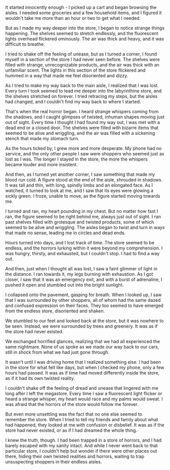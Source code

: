 It started innocently enough - I picked up a cart and began browsing the aisles. I needed some groceries and a few household items, and I figured it wouldn't take me more than an hour or two to get what I needed.

But as I made my way deeper into the store, I began to notice strange things happening. The shelves seemed to stretch endlessly, and the fluorescent lights overhead flickered ominously. The air was thick and heavy, and it was difficult to breathe. 

I tried to shake off the feeling of unease, but as I turned a corner, I found myself in a section of the store I had never seen before. The shelves were filled with strange, unrecognizable products, and the air was thick with an unfamiliar scent. The lights in this section of the store flickered and hummed in a way that made me feel disoriented and dizzy. 

As I tried to make my way back to the main aisle, I realized that I was lost. Every turn I took seemed to lead me deeper into the labyrinthine store, and the shelves stretched on forever. I tried retracing my steps, but the aisles had changed, and I couldn't find my way back to where I started. 

That's when the real horror began. I heard strange whispers coming from the shadows, and I caught glimpses of twisted, inhuman shapes moving just out of sight. Every time I thought I had found my way out, I was met with a dead end or a closed door. The shelves were filled with bizarre items that seemed to be alive and wriggling, and the air was filled with a sickening stench that made my stomach turn. 

As the hours ticked by, I grew more and more desperate. My phone had no service, and the only other people I saw were shoppers who seemed just as lost as I was. The longer I stayed in the store, the more the whispers became louder and more insistent. 

And then, as I turned yet another corner, I saw something that made my blood run cold. A figure stood at the end of the aisle, shrouded in shadows. It was tall and thin, with long, spindly limbs and an elongated face. As I watched, it turned to look at me, and I saw that its eyes were glowing a sickly green. I froze, unable to move, as the figure started moving towards me. 

I turned and ran, my heart pounding in my chest. But no matter how fast I ran, the figure seemed to be right behind me, always just out of sight. I ran past shelves filled with grotesque and twisted products, some of which seemed to be alive and wriggling. The aisles began to twist and turn in ways that made no sense, leading me in circles and dead ends. 

Hours turned into days, and I lost track of time. The store seemed to be endless, and the horrors lurking within it were beyond my comprehension. I was hungry, thirsty, and exhausted, but I couldn't stop. I had to find a way out.

And then, just when I thought all was lost, I saw a faint glimmer of light in the distance. I ran towards it, my legs burning with exhaustion. As I got closer, I saw that it was an emergency exit, and with a burst of adrenaline, I pushed it open and stumbled out into the bright sunlight. 

I collapsed onto the pavement, gasping for breath. When I looked up, I saw that I was surrounded by other shoppers, all of whom had the same dazed and confused expression on their faces. They too seemed to have emerged from the endless store, disoriented and shaken.

We stumbled to our feet and looked back at the store, but it was nowhere to be seen. Instead, we were surrounded by trees and greenery. It was as if the store had never existed.

We exchanged horrified glances, realizing that we had all experienced the same nightmare. None of us spoke as we made our way back to our cars, still in shock from what we had just gone through.

It wasn't until I was driving home that I realized something else. I had been in the store for what felt like days, but when I checked my phone, only a few hours had passed. It was as if time had moved differently inside the store, as if it had its own twisted reality.

I couldn't shake off the feeling of dread and unease that lingered with me long after I left the megastore. Every time I saw a fluorescent light flicker or heard a strange whisper, my heart would race and my palms would sweat. I was afraid that the horrors of the store would follow me forever.

But even more unsettling was the fact that no one else seemed to remember the store. When I tried to tell my friends and family about what had happened, they looked at me with confusion or disbelief. It was as if the store had never existed, or as if I had dreamed the whole thing.

I knew the truth, though. I had been trapped in a store of horrors, and I had barely escaped with my sanity intact. And while I never went back to that particular store, I couldn't help but wonder if there were other places out there, hiding their own twisted realities and horrors, waiting to trap unsuspecting shoppers in their endless aisles.